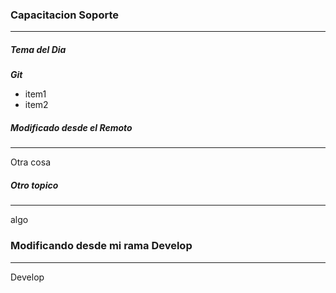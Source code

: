 ### Capacitacion Soporte
---
##### Tema del Dia
__*Git*__
- item1
- item2

##### Modificado desde el Remoto
----
Otra cosa

##### Otro topico
---
algo


### Modificando desde mi rama Develop
----
Develop
